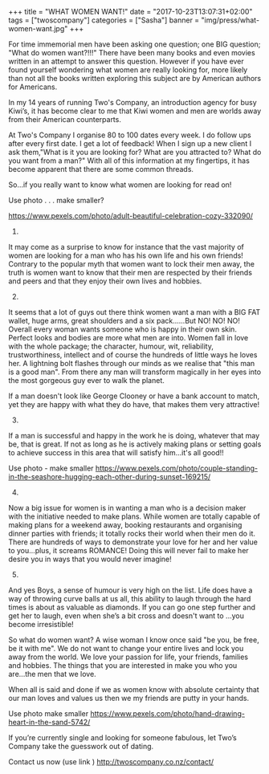 +++
title = "WHAT WOMEN WANT!"
date = "2017-10-23T13:07:31+02:00"
tags = ["twoscompany"]
categories = ["Sasha"]
banner = "img/press/what-women-want.jpg"
+++

For time immemorial men have been asking one question; one BIG question; "What do women want?!!!" There have been many books and even movies written in an attempt to answer this question. However if you have ever found yourself wondering what women are really looking for, more likely than not all the books written exploring this subject are by American authors for Americans.

In my 14 years of running Two's Company, an introduction agency for busy Kiwi’s, it has become clear to me that Kiwi women and men are worlds away from their American counterparts.

At Two's Company I organise 80 to 100 dates every week. I do follow ups after every first date. I get a lot of feedback! When I sign up a new client I ask them,"What is it you are looking for? What are you attracted to? What do you want from a man?" With all of this information at my fingertips, it has become apparent that there are some common threads.

So...if you really want to know what women are looking for read on!

Use photo . . . make smaller?

https://www.pexels.com/photo/adult-beautiful-celebration-cozy-332090/

1)
It may come as a surprise to know for instance that the vast majority of women are looking for a man who has his own life and his own friends! Contrary to the popular myth that women want to lock their men away, the truth is women want to know that their men are respected by their friends and peers and that they enjoy their own lives and hobbies. 

2)
It seems that a lot of guys out there think women want a man with a BIG FAT wallet, huge arms, great shoulders and a six pack......But NO! NO! NO! Overall every woman wants someone who is happy in their own skin. Perfect looks and bodies are more what men are into. Women fall in love with the whole package; the character, humour, wit, reliability, trustworthiness, intellect and of course the hundreds of little ways he loves her. A lightning bolt flashes through our minds as we realise that "this man is a good man". From there any man will transform magically in her eyes into the most gorgeous guy ever to walk the planet.

If a man doesn't look like George Clooney or have a bank account to match, yet they are happy with what they do have, that makes them very attractive!

3)
If a man is successful and happy in the work he is doing, whatever that may be, that is great. If not as long as he is actively making plans or setting goals to achieve success in this area that will satisfy him...it's all good!!

Use photo - make smaller
https://www.pexels.com/photo/couple-standing-in-the-seashore-hugging-each-other-during-sunset-169215/



4)
Now a big issue for women is in wanting a man who is a decision maker with the initiative needed to make plans. While women are totally capable of making plans for a weekend away, booking restaurants and organising dinner parties with friends; it totally rocks their world when their men do it. There are hundreds of ways to demonstrate your love for her and her value to you...plus, it screams ROMANCE! Doing this will never fail to make her desire you in ways that you would never imagine!

5)
And yes Boys, a sense of humour is very high on the list. Life does have a way of throwing curve balls at us all, this ability to laugh through the hard times is about as valuable as diamonds. If you can go one step further and get her to laugh, even when she’s a bit cross and doesn't want to ...you become irresistible!

So what do women want? A wise woman I know once said "be you, be free, be it with me". We do not want to change your entire lives and lock you away from the world. We love your passion for life, your friends, families and hobbies. The things that you are interested in make you who you are...the men that we love.

When all is said and done if we as women know with absolute certainty that our man loves and values us then we my friends are putty in your hands. 

Use photo make smaller
https://www.pexels.com/photo/hand-drawing-heart-in-the-sand-5742/



If you’re currently single and looking for someone fabulous, let Two’s Company take the guesswork out of dating. 

Contact us now  (use link ) http://twoscompany.co.nz/contact/
